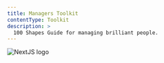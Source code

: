 ```yaml
---
title: Managers Toolkit
contentType: Toolkit
description: >
  100 Shapes Guide for managing brilliant people.
---
```


![NextJS logo](./waterfall.jpg 'NextJS Logo')
